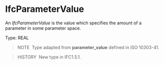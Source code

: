 # IfcParameterValue

An _IfcParameterValue_ is the value which specifies the amount of a parameter in some parameter space.

Type: REAL

> NOTE&nbsp; Type adapted from **parameter_value** defined in ISO 10303-41.

> HISTORY&nbsp; New type in IFC1.5.1.
